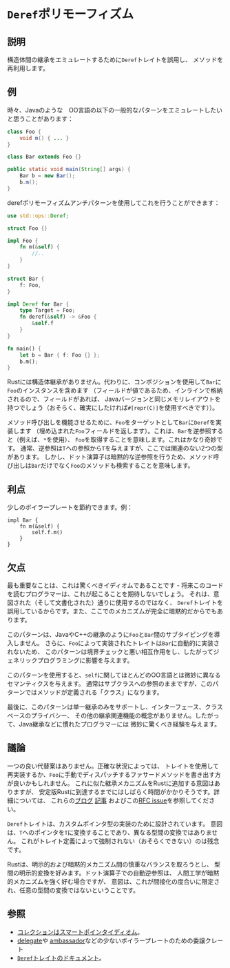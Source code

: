 # `Deref`ポリモーフィズム

## 説明

構造体間の継承をエミュレートするために`Deref`トレイトを誤用し、
メソッドを再利用します。

## 例

時々、Javaのような　OO言語の以下の一般的なパターンをエミュレートしたいと思うことがあります：

```java
class Foo {
    void m() { ... }
}

class Bar extends Foo {}

public static void main(String[] args) {
    Bar b = new Bar();
    b.m();
}
```

derefポリモーフィズムアンチパターンを使用してこれを行うことができます：

```rust
use std::ops::Deref;

struct Foo {}

impl Foo {
    fn m(&self) {
        //..
    }
}

struct Bar {
    f: Foo,
}

impl Deref for Bar {
    type Target = Foo;
    fn deref(&self) -> &Foo {
        &self.f
    }
}

fn main() {
    let b = Bar { f: Foo {} };
    b.m();
}
```

Rustには構造体継承がありません。代わりに、コンポジションを使用して`Bar`に`Foo`のインスタンスを含めます
（フィールドが値であるため、インラインで格納されるので、フィールドがあれば、
Javaバージョンと同じメモリレイアウトを持つでしょう（おそらく、確実にしたければ`#[repr(C)]`を使用すべきです））。

メソッド呼び出しを機能させるために、`Foo`をターゲットとして`Bar`に`Deref`を実装します
（埋め込まれた`Foo`フィールドを返します）。これは、`Bar`を逆参照すると（例えば、`*`を使用）、
`Foo`を取得することを意味します。これはかなり奇妙です。
通常、逆参照は`T`への参照から`T`を与えますが、ここでは関連のない2つの型があります。
しかし、ドット演算子は暗黙的な逆参照を行うため、メソッド呼び出しは`Bar`だけでなく`Foo`のメソッドも検索することを意味します。

## 利点

少しのボイラープレートを節約できます。例：

```rust,ignore
impl Bar {
    fn m(&self) {
        self.f.m()
    }
}
```

## 欠点

最も重要なことは、これは驚くべきイディオムであることです -
将来このコードを読むプログラマーは、これが起こることを期待しないでしょう。
それは、意図された（そして文書化された）通りに使用するのではなく、
`Deref`トレイトを誤用しているからです。また、ここでのメカニズムが完全に暗黙的だからでもあります。

このパターンは、JavaやC++の継承のように`Foo`と`Bar`間のサブタイピングを導入しません。
さらに、`Foo`によって実装されたトレイトは`Bar`に自動的に実装されないため、
このパターンは境界チェックと悪い相互作用をし、したがってジェネリックプログラミングに影響を与えます。

このパターンを使用すると、`self`に関してほとんどのOO言語とは微妙に異なるセマンティクスを与えます。
通常はサブクラスへの参照のままですが、このパターンではメソッドが定義される「クラス」になります。

最後に、このパターンは単一継承のみをサポートし、インターフェース、クラスベースのプライバシー、
その他の継承関連機能の概念がありません。したがって、Java継承などに慣れたプログラマーには
微妙に驚くべき経験を与えます。

## 議論

一つの良い代替案はありません。正確な状況によっては、
トレイトを使用して再実装するか、`Foo`に手動でディスパッチするファサードメソッドを書き出す方が良いかもしれません。
これに似た継承メカニズムをRustに追加する意図はありますが、
安定版Rustに到達するまでにはしばらく時間がかかりそうです。詳細については、
これらの[ブログ](http://aturon.github.io/blog/2015/09/18/reuse/)
[記事](http://smallcultfollowing.com/babysteps/blog/2015/10/08/virtual-structs-part-4-extended-enums-and-thin-traits/)
およびこの[RFC issue](https://github.com/rust-lang/rfcs/issues/349)を参照してください。

`Deref`トレイトは、カスタムポインタ型の実装のために設計されています。
意図は、`T`へのポインタを`T`に変換することであり、異なる型間の変換ではありません。
これがトレイト定義によって強制されない（おそらくできない）のは残念です。

Rustは、明示的および暗黙的メカニズム間の慎重なバランスを取ろうとし、
型間の明示的変換を好みます。ドット演算子での自動逆参照は、
人間工学が暗黙的メカニズムを強く好む場合ですが、
意図は、これが間接化の度合いに限定され、任意の型間の変換ではないということです。

## 参照

- [コレクションはスマートポインタイディオム](../idioms/deref.md)。
- [delegate](https://crates.io/crates/delegate)や
  [ambassador](https://crates.io/crates/ambassador)などの少ないボイラープレートのための委譲クレート
- [`Deref`トレイトのドキュメント](https://doc.rust-lang.org/std/ops/trait.Deref.html)。

